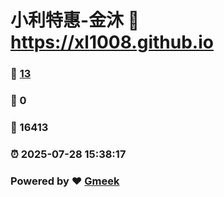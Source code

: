 # 小利特惠-金沐 :link: https://xl1008.github.io 
### :page_facing_up: [13](https://xl1008.github.io/tag.html) 
### :speech_balloon: 0 
### :hibiscus: 16413 
### :alarm_clock: 2025-07-28 15:38:17 
### Powered by :heart: [Gmeek](https://github.com/Meekdai/Gmeek)
